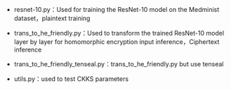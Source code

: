 * resnet-10.py：Used for training the ResNet-10 model on the Medminist dataset，plaintext training

* trans_to_he_friendly.py：Used to transform the trained ResNet-10 model layer by layer for homomorphic encryption input inference，Ciphertext inference

* trans_to_he_friendly_tenseal.py：trans_to_he_friendly.py but use tenseal

* utils.py：used to test CKKS parameters
